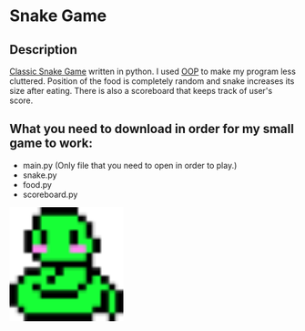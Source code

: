# Snake Game
## Description
[Classic Snake Game](https://en.wikipedia.org/wiki/Snake_(video_game_genre)) written in python. I used [OOP](https://en.wikipedia.org/wiki/Object-oriented_programming) to make my program less cluttered. Position of the food is completely random and snake increases its size after eating. There is also a scoreboard that keeps track of user's score.
## What you need to download in order for my small game to work:
- main.py (Only file that you need to open in order to play.)
- snake.py
- food.py
- scoreboard.py
<img src ='./image/cute_snake.png' width='200'>
